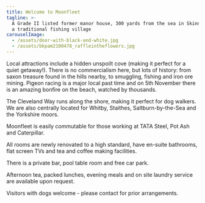 ```yaml
---
title: Welcome to Moonfleet
tagline: >-
  A Grade II listed former manor house, 300 yards from the sea in Skinningrove,
  a traditional fishing village
carouselImage:
  - /assets/door-with-black-and-white.jpg
  - /assets/bkpam2100478_raffleintheflowers.jpg
---
```

Local attractions include a hidden unspoilt cove (making it perfect for a quiet getaway!). There is no commercialism here, but lots of history: from saxon treasure found in the hills nearby, to smuggling, fishing and iron ore mining. Pigeon racing is a major local past time and on 5th November there is an amazing bonfire on the beach, watched by thousands.

The Cleveland Way runs along the shore, making it perfect for dog walkers. We are also centrally located for Whitby, Staithes, Saltburn-by-the-Sea and the Yorkshire moors.

Moonfleet is easily commutable for those working at TATA Steel, Pot Ash and Caterpillar.

All rooms are newly renovated to a high standard, have en-suite bathrooms, flat screen TVs and tea and coffee making facilities.

There is a private bar, pool table room and free car park.

Afternoon tea, packed lunches, evening meals and on site laundry service are available upon request.

Visitors with dogs welcome - please contact for prior arrangements.
